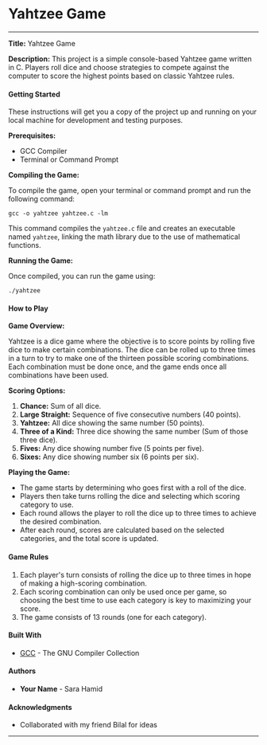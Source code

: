 

# Yahtzee Game

---

**Title:** Yahtzee Game

**Description:** This project is a simple console-based Yahtzee game written in C. Players roll dice and choose strategies to compete against the computer to score the highest points based on classic Yahtzee rules.

#### Getting Started

These instructions will get you a copy of the project up and running on your local machine for development and testing purposes.

**Prerequisites:**
- GCC Compiler
- Terminal or Command Prompt

**Compiling the Game:**

To compile the game, open your terminal or command prompt and run the following command:

```
gcc -o yahtzee yahtzee.c -lm
```

This command compiles the `yahtzee.c` file and creates an executable named `yahtzee`, linking the math library due to the use of mathematical functions.

**Running the Game:**

Once compiled, you can run the game using:

```
./yahtzee
```

#### How to Play

**Game Overview:**

Yahtzee is a dice game where the objective is to score points by rolling five dice to make certain combinations. The dice can be rolled up to three times in a turn to try to make one of the thirteen possible scoring combinations. Each combination must be done once, and the game ends once all combinations have been used.

**Scoring Options:**

1. **Chance:** Sum of all dice.
2. **Large Straight:** Sequence of five consecutive numbers (40 points).
3. **Yahtzee:** All dice showing the same number (50 points).
4. **Three of a Kind:** Three dice showing the same number (Sum of those three dice).
5. **Fives:** Any dice showing number five (5 points per five).
6. **Sixes:** Any dice showing number six (6 points per six).

**Playing the Game:**

- The game starts by determining who goes first with a roll of the dice.
- Players then take turns rolling the dice and selecting which scoring category to use.
- Each round allows the player to roll the dice up to three times to achieve the desired combination.
- After each round, scores are calculated based on the selected categories, and the total score is updated.

#### Game Rules

1. Each player's turn consists of rolling the dice up to three times in hope of making a high-scoring combination.
2. Each scoring combination can only be used once per game, so choosing the best time to use each category is key to maximizing your score.
3. The game consists of 13 rounds (one for each category).

#### Built With

- [GCC](https://gcc.gnu.org/) - The GNU Compiler Collection

#### Authors

- **Your Name** - Sara Hamid


#### Acknowledgments

- Collaborated with my friend Bilal for ideas

---

